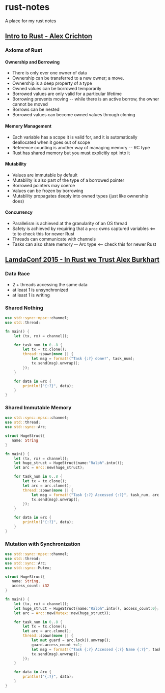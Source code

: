 # rust-notes
A place for my rust notes

## [Intro to Rust - Alex Crichton](https://www.youtube.com/watch?v=agzf6ftEsLU)

### Axioms of Rust

#### Ownership and Borrowing
- There is only ever one owner of data
- Ownership can be transferred to a new owner; a move.
- Ownership is a deep property of a type
- Owned values can be borrowed temporarily
- Borrowed values are only valid for a particular lifetime
- Borrowing prevents moving -- while there is an active borrow, the owner cannot be moved
- Borrows can be nested
- Borrowed values can become owned values through cloning

#### Memory Management
- Each variable has a scope it is valid for, and it is automatically deallocated when it goes out of scope
- Reference counting is another way of managing memory -- RC type
- Rust has shared memory but you must explicitly opt into it

#### Mutability
- Values are immutable by default
- Mutability is also part of the type of a borrowed pointer
- Borrowed pointers may coerce
- Values can be frozen by borrowing
- Mutability propagates deeply into owned types (just like ownership does)

#### Concurrency
- Parallelism is achieved at the granularity of an OS thread
- Safety is achieved by requiring that a `proc` owns captured variables  <== to to check this for newer Rust
- Threads can communicate with channels
- Tasks can also share memory -- Arc type <== check this for newer Rust


## [LamdaConf 2015 - In Rust we Trust Alex Burkhart](https://www.youtube.com/watch?v=-dxqbhLIgdM)

### Data Race
- 2 + threads accessing the same data
- at least 1 is unsynchronized
- at least 1 is writing

### Shared Nothing

```Rust
use std::sync::mpsc::channel;
use std::thread;

fn main() {
    let (tx, rx) = channel();

    for task_num in 0..8 {
        let tx = tx.clone();
        thread::spawn(move || {
            let msg = format!("Task {:?} done!", task_num);
            tx.send(msg).unwrap();
        });
    }

    for data in &rx {
        println!("{:?}", data);
    }
}
```

### Shared Immutable Memory

```Rust
use std::sync::mpsc::channel;
use std::thread;
use std::sync::Arc;

struct HugeStruct{
   name: String
}

fn main() {
    let (tx, rx) = channel();
    let huge_struct = HugeStruct{name:"Ralph".into()};
    let arc = Arc::new(huge_struct);

    for task_num in 0..8 {
        let tx = tx.clone();
        let arc = arc.clone();
        thread::spawn(move || {
            let msg = format!("Task {:?} Accessed {:?}", task_num, arc.name);
            tx.send(msg).unwrap();
        });
    }

    for data in &rx {
        println!("{:?}", data);
    }
}
```

### Mutation with Synchronization
```Rust
use std::sync::mpsc::channel;
use std::thread;
use std::sync::Arc;
use std::sync::Mutex;

struct HugeStruct{
   name: String,
   access_count: i32
}

fn main() {
    let (tx, rx) = channel();
    let huge_struct = HugeStruct{name:"Ralph".into(), access_count:0};
    let arc = Arc::new(Mutex::new(huge_struct));

    for task_num in 0..8 {
        let tx = tx.clone();
        let arc = arc.clone();
        thread::spawn(move || {
            let mut guard = arc.lock().unwrap();
            guard.access_count +=1;
            let msg = format!("Task {:?} Accessed {:?} Name {:?}", task_num, guard.access_count, guard.name);
            tx.send(msg).unwrap();
        });
    }

    for data in &rx {
        println!("{:?}", data);
    }
}
```
